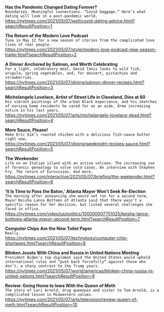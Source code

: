 **Has the Pandemic Changed Dating Forever?**\
`Boundaries. Meaningful connections. “Covid baggage.” Here’s what dating will look in a post-pandemic world.`\
https://nytimes.com/2021/05/07/well/covid-dating-advice.html?searchResultPosition=1

**The Return of the Modern Love Podcast**\
`Tune in May 12 for a new season of stories from the complicated love lives of real people.`\
https://nytimes.com/2021/05/07/style/modern-love-podcast-new-season-trailer.html?searchResultPosition=2

**A Dinner Anchored by Salmon, and Worth Celebrating**\
`For a light, celebratory meal, David Tanis looks to wild fish, arugula, spring vegetables, and, for dessert, pistachios and strawberries.`\
https://nytimes.com/2021/05/07/dining/salmon-dinner-recipes.html?searchResultPosition=3

**Michelangelo Lovelace, Artist of Street Life in Cleveland, Dies at 60**\
`His vibrant paintings of the urban Black experience, and his sketches of nursing home residents he cared for as an aide, drew increasing notice in his last years.`\
https://nytimes.com/2021/05/07/arts/michelangelo-lovelace-dead.html?searchResultPosition=4

**More Sauce, Please!**\
`Make Eric Kim’s roasted chicken with a delicious fish-sauce butter right now.`\
https://nytimes.com/2021/05/07/dining/weeknight-recipes-sauce.html?searchResultPosition=5

**The Weekender**\
`Life on an Italian island with an active volcano. The increasing use of forensic genealogy to solve cold cases. An interview with Stephen Fry. The return of Eurovision. And more.`\
https://nytimes.com/interactive/2021/05/07/briefing/the-weekender.html?searchResultPosition=6

**‘It Is Time to Pass the Baton,’ Atlanta Mayor Won’t Seek Re-Election**\
`The morning after announcing she would not run for a second term, Mayor Keisha Lance Bottoms of Atlanta said that there wasn’t a specific reason for her decision, but listed several challenges she faced in office.`\
https://nytimes.com/video/us/politics/100000007751025/keisha-lance-bottoms-atlanta-mayor-second-term.html?searchResultPosition=7

**Computer Chips Are the New Toilet Paper**\
`Really.`\
https://nytimes.com/2021/05/07/technology/computer-chip-shortages.html?searchResultPosition=8

**Blinken Jousts With China and Russia in United Nations Meeting**\
`President Biden’s top diplomat said the United States would uphold international rules and “push back forcefully” against those who don’t, a sharp contrast to the Trump years.`\
https://nytimes.com/2021/05/07/world/americas/blinken-china-russia-in-united-nations.html?searchResultPosition=9

**Review: Going Home to Iowa With the Queen of Meth**\
`The story of Lori Arnold, drug queenpin and sister to Tom Arnold, is a complicated lesson in Midwestern values.`\
https://nytimes.com/2021/05/07/arts/television/review-queen-of-meth.html?searchResultPosition=10

